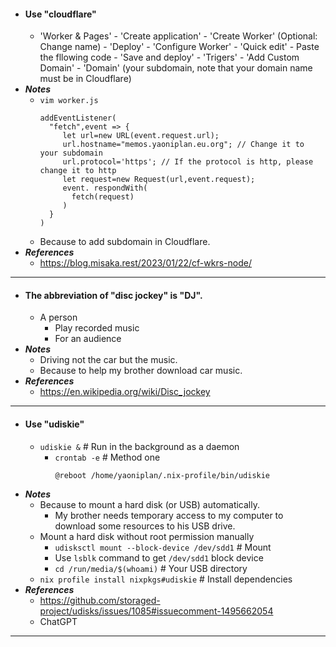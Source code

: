 - #### Use "cloudflare" 
    - 'Worker & Pages' - 'Create application' - 'Create Worker' (Optional: Change name) - 'Deploy' - 'Configure Worker' - 'Quick edit' - Paste the fllowing code - 'Save and deploy' - 'Trigers' - 'Add Custom Domain' - 'Domain' (your subdomain, note that your domain name must be in Cloudflare)
- ***Notes***
    - `vim worker.js`
      ```
      addEventListener(
        "fetch",event => {
           let url=new URL(event.request.url);
           url.hostname="memos.yaoniplan.eu.org"; // Change it to your subdomain
           url.protocol='https'; // If the protocol is http, please change it to http
           let request=new Request(url,event.request);
           event. respondWith(
             fetch(request)
           )
        }
      )
      ```
    - Because to add subdomain in Cloudflare.
- ***References***
    - https://blog.misaka.rest/2023/01/22/cf-wkrs-node/
- ---
- #### The abbreviation of "disc jockey" is "DJ".
    - A person
        - Play recorded music
        - For an audience
- ***Notes***
    - Driving not the car but the music.
    - Because to help my brother download car music.
- ***References***
    - https://en.wikipedia.org/wiki/Disc_jockey
- ---
- #### Use "udiskie"
    - `udiskie &` # Run in the background as a daemon
        - `crontab -e` # Method one
          ```
          @reboot /home/yaoniplan/.nix-profile/bin/udiskie
          ```
- ***Notes***
    - Because to mount a hard disk (or USB) automatically.
        - My brother needs temporary access to my computer to download some resources to his USB drive.
    - Mount a hard disk without root permission manually
        - `udisksctl mount --block-device /dev/sdd1` # Mount
        - Use `lsblk` command to get `/dev/sdd1` block device
        - `cd /run/media/$(whoami)` # Your USB directory
    - `nix profile install nixpkgs#udiskie` # Install dependencies
- ***References***
    - https://github.com/storaged-project/udisks/issues/1085#issuecomment-1495662054
    - ChatGPT
- ---
